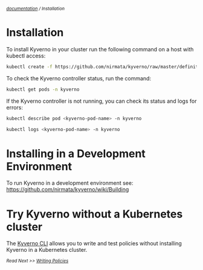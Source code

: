 <small>*[documentation](/README.md#documentation) / Installation*</small>

# Installation

To install Kyverno in your cluster run the following command on a host with kubectl access:

````sh
kubectl create -f https://github.com/nirmata/kyverno/raw/master/definitions/install.yaml
````

To check the Kyverno controller status, run the command:

````sh
kubectl get pods -n kyverno
````

If the Kyverno controller is not running, you can check its status and logs for errors:

````sh
kubectl describe pod <kyverno-pod-name> -n kyverno
````

````sh
kubectl logs <kyverno-pod-name> -n kyverno
````

# Installing in a Development Environment

To run Kyverno in a development environment see: https://github.com/nirmata/kyverno/wiki/Building

# Try Kyverno without a Kubernetes cluster

The [Kyverno CLI](documentation/testing-policies-cli.md) allows you to write and test policies without installing Kyverno in a Kubernetes cluster.


<small>*Read Next >> [Writing Policies](/documentation/writing-policies.md)*</small>
